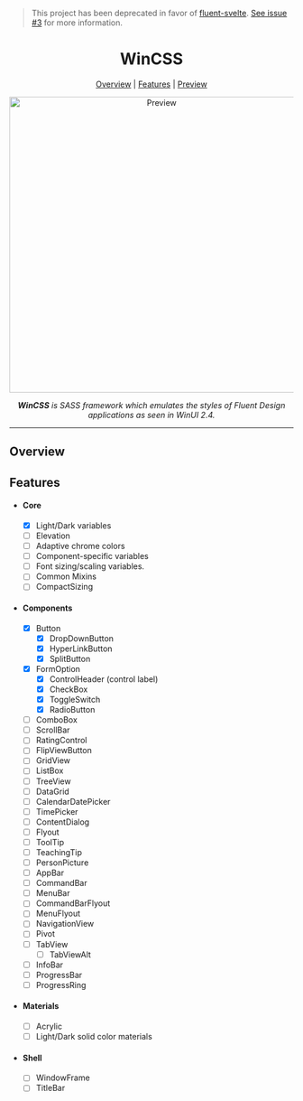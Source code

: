 > This project has been deprecated in favor of [fluent-svelte](https://fluent-svelte.vercel.app/). [See issue #3](https://github.com/Tropix126/wincss/issues/3) for more information.

<h1 align="center">WinCSS</h1>
  
<p align="center">
  <a href="#overview">Overview</a> |
  <a href="#Features">Features</a> |
  <a href="https://tropix126.github.io/WinCSS">Preview</a>
</p>

<p align="center">
  <img alt="Preview" width="524" src="https://i.imgur.com/PEXdZv4.png">
<p align="center">

<p align="center">
  <i><strong>WinCSS</strong> is SASS framework which emulates the styles of Fluent Design applications as seen in WinUI 2.4.</i>
</p>

<hr>

## Overview

## Features

  - #### Core
    - [x] Light/Dark variables
    - [ ] Elevation
    - [ ] Adaptive chrome colors
    - [ ] Component-specific variables
    - [ ] Font sizing/scaling variables.
    - [ ] Common Mixins
    - [ ] CompactSizing
    
  - #### Components
    - [x] Button
      - [x] DropDownButton
      - [x] HyperLinkButton
      - [x] SplitButton
    - [x] FormOption
      - [x] ControlHeader (control label)
      - [x] CheckBox
      - [x] ToggleSwitch
      - [x] RadioButton
    - [ ] ComboBox
    - [ ] ScrollBar
    - [ ] RatingControl
    - [ ] FlipViewButton
    - [ ] GridView
    - [ ] ListBox
    - [ ] TreeView
    - [ ] DataGrid
    - [ ] CalendarDatePicker
    - [ ] TimePicker
    - [ ] ContentDialog
    - [ ] Flyout
    - [ ] ToolTip
    - [ ] TeachingTip
    - [ ] PersonPicture
    - [ ] AppBar
    - [ ] CommandBar
    - [ ] MenuBar
    - [ ] CommandBarFlyout
    - [ ] MenuFlyout
    - [ ] NavigationView
    - [ ] Pivot
    - [ ] TabView
      - [ ] TabViewAlt
    - [ ] InfoBar
    - [ ] ProgressBar
    - [ ] ProgressRing
    
  - #### Materials
    - [ ] Acrylic
    - [ ] Light/Dark solid color materials

  - #### Shell
    - [ ] WindowFrame
    - [ ] TitleBar

